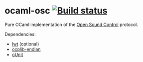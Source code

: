 ocaml-osc [![Build status](https://travis-ci.org/johnelse/ocaml-osc.png?branch=master)](https://travis-ci.org/johnelse/ocaml-osc)
=========

Pure OCaml implementation of the
[Open Sound Control](http://opensoundcontrol.org/) protocol.

Dependencies:

* [lwt](http://ocsigen.org/lwt/) (optional)
* [ocplib-endian](https://github.com/OCamlPro/ocplib-endian)
* [oUnit](http://ounit.forge.ocamlcore.org/)

